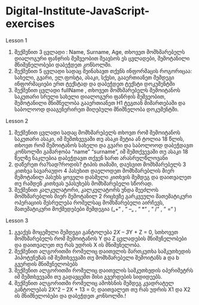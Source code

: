 # Digital-Institute-JavaScript-exercises
Lesson 1

1. შექმენით 3 ცვლადი : Name, Surname, Age, თხოვეთ მომხმარებელს
დიალოგური ფანჯრის მეშვეობით შეავსოს ეს ცვლადები, შემოტანილი
მნიშვნელობები დაბეჭდეთ კონსოლში.
2. შექმენით 5 ცვლადი სადაც შეინახავთ თქვნს ინფორმაცის როგორიცაა:
სახელი, გვარი, ელ.ფოსტა, ასაკი, სქესი, გააერთიანეთ შემდეგი
ინფორმაციები ერთ ტექსტად და დაბეჭდეთ ტექსტი დოკუმენტში
3. შექმენით ცვლადი fullName , თხოვეთ მომხმარებელს შემოიტანოს
საკუთარი სრული სახელი დიალოგური ფანრჯის მეშვეობით, შემოტანილი
მნიშნელობა გააერთიანეთ H1 ტეგთან მიმართებაში და საბოლოოდ
დააგენერირეთ მიღებული მნიშნელობა დოკუმენტში.

Lesson 2

1. შექმენით ცვლადი სადაც მომხმარებელს თხოვთ რომ შემოიტანოს
საკუთარი ასაკი, იმ შემთხვევაში თუ ასაკი მეტია ან ტოლია 18 წლის,
თხოვთ რომ შემოიტანოს სახელი და გვარი და საბოლოოდ დაბეჭდავთ
კონსოლში გამარჯობა “name” “surname”, იმ შემთქვევაში თუ ასაკი 18
წელზე ნაკლებია დაბეჭდავთ თქვენ ხართ არასრულწლოვანი
2. დაწერეთ რა?სად?როდის? ტიპის თამაში, დაუსვით მომხმარებელს 3
კითხვა სავარაუდო 4 პასუხით დაელოდეთ მომხმარებლის მიერ
შემოტანილ პასუხს ყოველი დასმული კითხვის შემდეგ და დაითვალეთ
თუ რამდენ კითხვას უპასუხებს მომხმარებელი სწორად.
3. შექმენით კალკულატორი, კალკულატორს უნდა შეეძლოს მომხმარებლის
მიერ შემოტანილ 2 რიცხვზე გარკვეული მათემატიკური ოპერაციის
შესრულება რომელსაც მომხმარებელი აირჩევს, მათემატიკური
მოქმედებები შემდეგია („+“ , “ –„ , “ *“ , “ /“ , “ =“ )

Lesson 3

1. გვაქვს მოცემული შემდეგი განტოლება 2*X – 3*Y + Z = 0, სთხოვეთ
მომხმარებელს რომ შემოიტანოს Y და Z ცვლადების მნიშვნელობები და
დაითვალეთ თუ რას უდრის X ის მნიშვნელობა.
2. შექმენით ალგორითმი რომელიც დაითვლის მართკუთხა სამკუთხედის
ჰიპოტენუზას იმ შემთხვევაში თუ მომხმარებელი შემოიტანს a და b
გვერდის მნიშვნელობებს
3. შექმენით ალგორითმი რომელიც დაითვლის სამკუთხედის oპერიმეტრს იმ
შემთხვევაში თუ გადავცემთ მისი გვერდების სიდიდეებს.
4. შექმენით ალგორითმი რომელიც ამოხსნის შემდეგ კვადრატულ
განტოლებას
2X^2 – 2X + 13 = 0; დაითვალეთ თუ რას უდრის X1 და X2 ის მნიშნელობები და
დაბეჭდეთ კონსოლში.!
